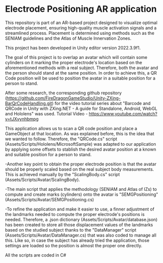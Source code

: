 # Electrode Positioning AR application

This repository is part of an AR-based project designed to visualize optimal electrode placement, ensuring high-quality muscle activation signals and a streamlined process. Placement is determined using methods such as the SENIAM guidelines and the Atlas of Muscle Innervation Zones.

This project has been developed in Unity editor version 2022.3.9f1.

The goal of this project is to overlap an avatar which will contain some cylinders on it marking the proper electrode's location based on the aforementioned methods with a real subject. Therefore, both the avatar and the person should stand at the same position. In order to achieve this, a QR Code position will be used to position the avatar in a suitable position for a person to stand.

After some research, the corresponding github repository (https://github.com/FireDragonGameStudio/Unity-ZXing-BarQrCodeHandling.git) for the video tutorial series about "Barcode and QRCode in Unity with ZXing.NET - A guide for Standalone, Android, WebGL and Hololens" was used. 
Tutorial Video - https://www.youtube.com/watch?v=tJXvynhbmpg

This application allows us to scan a QR code position and place a GameObject at that location. As was explained before, this is the idea that we wanted to follow. Therefore, the "QRCode.cs" script (Assets/Scripts/Hololens/MicrosoftSample) was adapted to our application by applying some offsets to stablish the desired avatar position at a known and suitable position for a person to stand.


-Another key point to obtain the proper electrode position is that the avatar should be properly scaled based on the real subject body measurements. This is achieved manually by the "ScalingBody.cs" script (Assets/Scripts/Avatar/ScalingBody).

-The main script that applies the methodology (SENIAM and Atlas of IZs) to compute and create marks (cylinders) onto the avatar is "SEMGPositioning" (Assets/Scripts/Avatar/SEMGPositioning.cs)

-To refine the application and make it easier to use, a finner adjustment of the landmarks needed to compute the proper electrode's positions is needed. Therefore, a .json dictionary (Assets/Scripts/Avatar/database.json) has been created to store all those displacement values of the landmarks based on the studied subject thanks to the "DataManager" script (Assets/Scripts/Avatar/DataManager.cs) that was also coded to manage all this. Like so, in case the subject has already tried the application, those settings are loaded so the position is almost the proper one directly.

All the scripts are coded in C#



